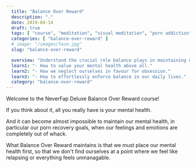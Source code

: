```yaml
---
  title: "Balance Over Reward"
  description: "."
  date: 2019-04-14
  draft: true
  tags: [ "course", "meditation", "visual meditation", "porn addiction", "addiction", "awareness", "awareness exercises", "perspective", "nofap", "neverfap", "neverfap deluxe" ]
  categories: [ "balance-over-reward" ]
  # image: "/images/face.jpg"
  slug: "balance-over-reward"

  overview: "Understand the crucial role balance plays in maintaining our feelings and emotions."
  learn1: "- How to value your mental health above all."
  learn2: "- How we neglect ourselves in favour for obsession."
  learn3: "- How to effortlessly enforce balance in our daily lives."
  category: "balance-over-reward"
---
```


Welcome to the NeverFap Deluxe Balance Over Reward course!

If you think about it, all you really have is your mental health.

And it can become almost impossible to maintain our mental health, in particular our porn recovery goals, when our feelings and emotions are completely out of whack.

What Balance Over Reward maintains is that we must place our mental health first, so that we don't find ourselves at a point where we feel like relapsing or everything feels unmanagable.